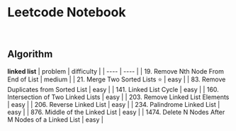 # Leetcode Notebook


<br>  




## Algorithm 

**linked list**
|  problem  | difficulty  |
|  ----  | ----  |
| 19. Remove Nth Node From End of List  | medium |
| 21. Merge Two Sorted Lists &#x2B50;  | easy |
| 83. Remove Duplicates from Sorted List | easy |
| 141. Linked List Cycle | easy |
| 160. Intersection of Two Linked Lists | easy |
| 203. Remove Linked List Elements | easy |
| 206. Reverse Linked List | easy |
| 234. Palindrome Linked List | easy |
| 876. Middle of the Linked List | easy |
| 1474. Delete N Nodes After M Nodes of a Linked List | easy |

